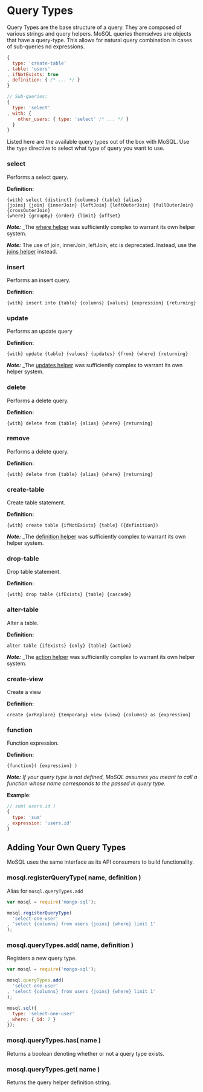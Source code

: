 # Query Types

Query Types are the base structure of a query. They are composed of various strings and query helpers. MoSQL queries themselves are objects that have a query-type. This allows for natural query combination in cases of sub-queries nd expressions.

```javascript
{
  type: 'create-table'
, table: 'users'
, ifNotExists: true
, definition: { /* ... */ }
}

// Sub-queries:
{
  type: 'select'
, with: {
    other_users: { type: 'select' /* ... */ }
  }
}
```

Listed here are the available query types out of the box with MoSQL. Use the ```type``` directive to select what type of query you want to use.

### select

Performs a select query.

__Definition:__

```
{with} select {distinct} {columns} {table} {alias}
{joins} {join} {innerJoin} {leftJoin} {leftOuterJoin} {fullOuterJoin} {crossOuterJoin}
{where} {groupBy} {order} {limit} {offset}
```

___Note:___ _The [where helper](./conditional-helpers.md) was sufficiently complex to warrant its own helper system.

___Note:___ The use of join, innerJoin, leftJoin, etc is deprecated. Instead, use the [joins helper](./query-helpers.md#joins) instead.

### insert

Performs an insert query.

__Definition:__

```
{with} insert into {table} {columns} {values} {expression} {returning}
```

### update

Performs an update query

__Definition:__

```
{with} update {table} {values} {updates} {from} {where} {returning}
```

___Note:___ _The [updates helper](./update-helpers.md) was sufficiently complex to warrant its own helper system.

### delete

Performs a delete query.

__Definition:__

```
{with} delete from {table} {alias} {where} {returning}
```

### remove

Performs a delete query.

__Definition:__

```
{with} delete from {table} {alias} {where} {returning}
```

### create-table

Create table statement.

__Definition:__

```
{with} create table {ifNotExists} {table} ({definition})
```

___Note:___ _The [definition helper](./column-definitions.md) was sufficiently complex to warrant its own helper system.

### drop-table

Drop table statement.

__Definition:__

```
{with} drop table {ifExists} {table} {cascade}
```

### alter-table

Alter a table.

__Definition:__

```
alter table {ifExists} {only} {table} {action}
```

___Note:___ _The [action helper](./actions.md) was sufficiently complex to warrant its own helper system.

### create-view

Create a view

__Definition:__

```
create {orReplace} {temporary} view {view} {columns} as {expression}
```

### function

Function expression.

__Definition:__

```
{function}( {expression} )
```

___Note:___ _If your query type is not defined, MoSQL assumes you meant to call a function whose name corresponds to the passed in query type._

__Example__:

```javascript
// sum( users.id )
{
  type: 'sum'
, expression: 'users.id'
}
```

## Adding Your Own Query Types

MoSQL uses the same interface as its API consumers to build functionality.

### mosql.registerQueryType( name, definition )

Alias for ```mosql.queryTypes.add```

```javascript
var mosql = require('mongo-sql');

mosql.registerQueryType(
  'select-one-user'
, 'select {columns} from users {joins} {where} limit 1'
);
```

### mosql.queryTypes.add( name, definition )

Registers a new query type.

```javascript
var mosql = require('mongo-sql');

mosql.queryTypes.add(
  'select-one-user'
, 'select {columns} from users {joins} {where} limit 1'
);

mosql.sql({
  type: 'select-one-user'
, where: { id: 7 }
});
```

### mosql.queryTypes.has( name )

Returns a boolean denoting whether or not a query type exists.

### mosql.queryTypes.get( name )

Returns the query helper definition string.